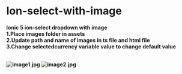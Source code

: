 # Ion-select-with-image

<b>Ionic 5 ion-select dropdown with image 
<br/>
1.Place images folder in assets <br/>
2.Update path and name of images in ts file and html file <br/> 
3.Change selectedcurrency variable value to change default value <br/> 
<br/>

![image1.jpg](https://i.postimg.cc/Dyjnhh1T/image1.jpg) ![image2.jpg](https://i.postimg.cc/bJdch2fc/image2.jpg)

